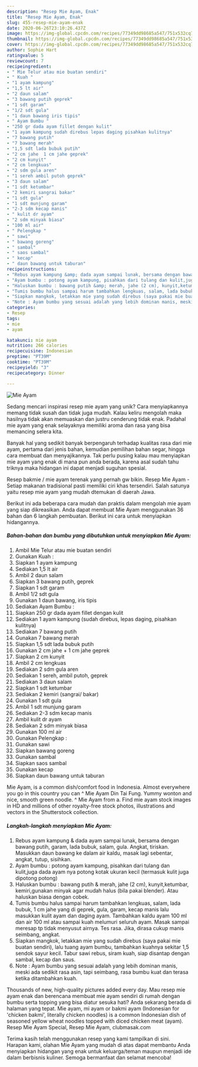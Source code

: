 ```yaml
---
description: "Resep Mie Ayam, Enak"
title: "Resep Mie Ayam, Enak"
slug: 455-resep-mie-ayam-enak
date: 2020-06-26T23:10:26.437Z
image: https://img-global.cpcdn.com/recipes/77349dd98685a547/751x532cq70/mie-ayam-foto-resep-utama.jpg
thumbnail: https://img-global.cpcdn.com/recipes/77349dd98685a547/751x532cq70/mie-ayam-foto-resep-utama.jpg
cover: https://img-global.cpcdn.com/recipes/77349dd98685a547/751x532cq70/mie-ayam-foto-resep-utama.jpg
author: Sophie Hart
ratingvalue: 5
reviewcount: 7
recipeingredient:
- " Mie Telur atau mie buatan sendiri"
- " Kuah "
- "1 ayam kampung"
- "1,5 lt air"
- "2 daun salam"
- "3 bawang putih geprek"
- "1 sdt garam"
- "1/2 sdt gula"
- "1 daun bawang iris tipis"
- " Ayam Bumbu "
- "250 gr dada ayam fillet dengan kulit"
- "1 ayam kampung sudah direbus lepas daging pisahkan kulitnya"
- "7 bawang putih"
- "7 bawang merah"
- "1,5 sdt lada bubuk putih"
- "2 cm jahe  1 cm jahe geprek"
- "2 cm kunyit"
- "2 cm lengkuas"
- "2 sdm gula aren"
- "1 sereh ambil putoh geprek"
- "3 daun salam"
- "1 sdt ketumbar"
- "2 kemiri sangrai bakar"
- "1 sdt gula"
- "1 sdt munjung garam"
- "2-3 sdm kecap manis"
- " kulit dr ayam"
- "2 sdm minyak biasa"
- "100 ml air"
- " Pelengkap "
- " sawi"
- " bawang goreng"
- " sambal"
- " saos sambal"
- " kecap"
- " daun bawang untuk taburan"
recipeinstructions:
- "Rebus ayam kampung &amp; dada ayam sampai lunak, bersama dengan bawang putih, garam, lada bubuk, salam, gula. Angkat, tiriskan. Masukkan daun bawang ke dalam air kaldu, masak lagi sebentar, angkat, tutup, sisihkan."
- "Ayam bumbu : potong ayam kampung, pisahkan dari tulang dan kulit,juga dada ayam nya potong kotak ukuran kecil (termasuk kulit juga dipotong potong)"
- "Haluskan bumbu : bawang putih &amp; merah, jahe (2 cm), kunyit,ketumbar, kemiri,gunakan minyak agar mudah halus (bila pakai blender). Atau haluskan biasa dengan cobek."
- "Tumis bumbu halus sampai harum tambahkan lengkuas, salam, lada bubuk, 1 cm jahe yang di geprek, gula, garam, kecap manis lalu masukkan kulit ayam dan daging ayam. Tambahkan kaldu ayam 100 ml dan air 100 ml atau sampai kuah melumuri seluruh ayam. Masak sampai meresap tp tidak menyusut airnya. Tes rasa. Jika, dirasa cukup manis seimbang, angkat."
- "Siapkan mangkok, letakkan mie yang sudah direbus (saya pakai mie buatan sendiri), lalu tuang ayam bumbu, tambahkan kuahnya sekitar 1,5 sendok sayur kecil. Tabur sawi rebus, siram kuah, siap disantap dengan sambal, kecap dan saus."
- "Note : Ayam bumbu yang sesuai adalah yang lebih dominan manis, meski ada sedikit rasa asin, tapi seimbang, rasa bumbu kuat dan terasa ketika ditambahkan kuah."
categories:
- Resep
tags:
- mie
- ayam

katakunci: mie ayam 
nutrition: 266 calories
recipecuisine: Indonesian
preptime: "PT39M"
cooktime: "PT39M"
recipeyield: "3"
recipecategory: Dinner

---
```



![Mie Ayam](https://img-global.cpcdn.com/recipes/77349dd98685a547/751x532cq70/mie-ayam-foto-resep-utama.jpg)

Sedang mencari inspirasi resep mie ayam yang unik? Cara menyiapkannya memang tidak susah dan tidak juga mudah. Kalau keliru mengolah maka hasilnya tidak akan memuaskan dan justru cenderung tidak enak. Padahal mie ayam yang enak selayaknya memiliki aroma dan rasa yang bisa memancing selera kita.

Banyak hal yang sedikit banyak berpengaruh terhadap kualitas rasa dari mie ayam, pertama dari jenis bahan, kemudian pemilihan bahan segar, hingga cara membuat dan menyajikannya. Tak perlu pusing kalau mau menyiapkan mie ayam yang enak di mana pun anda berada, karena asal sudah tahu triknya maka hidangan ini dapat menjadi suguhan spesial.

Resep bakmie / mie ayam terenak yang pernah gw bikin. Resep Mie Ayam - Setiap makanan tradisional pasti memiliki ciri khas tersendiri. Salah satunya yaitu resep mie ayam yang mudah dtemukan di daerah Jawa.


Berikut ini ada beberapa cara mudah dan praktis dalam mengolah mie ayam yang siap dikreasikan. Anda dapat membuat Mie Ayam menggunakan 36 bahan dan 6 langkah pembuatan. Berikut ini cara untuk menyiapkan hidangannya.

<!--inarticleads1-->

##### Bahan-bahan dan bumbu yang dibutuhkan untuk menyiapkan Mie Ayam:

1. Ambil  Mie Telur atau mie buatan sendiri
1. Gunakan  Kuah :
1. Siapkan 1 ayam kampung
1. Sediakan 1,5 lt air
1. Ambil 2 daun salam
1. Siapkan 3 bawang putih, geprek
1. Siapkan 1 sdt garam
1. Ambil 1/2 sdt gula
1. Gunakan 1 daun bawang, iris tipis
1. Sediakan  Ayam Bumbu :
1. Siapkan 250 gr dada ayam fillet dengan kulit
1. Sediakan 1 ayam kampung (sudah direbus, lepas daging, pisahkan kulitnya)
1. Sediakan 7 bawang putih
1. Gunakan 7 bawang merah
1. Siapkan 1,5 sdt lada bubuk putih
1. Gunakan 2 cm jahe + 1 cm jahe geprek
1. Siapkan 2 cm kunyit
1. Ambil 2 cm lengkuas
1. Sediakan 2 sdm gula aren
1. Sediakan 1 sereh, ambil putoh, geprek
1. Sediakan 3 daun salam
1. Siapkan 1 sdt ketumbar
1. Sediakan 2 kemiri (sangrai/ bakar)
1. Gunakan 1 sdt gula
1. Ambil 1 sdt munjung garam
1. Sediakan 2-3 sdm kecap manis
1. Ambil  kulit dr ayam
1. Sediakan 2 sdm minyak biasa
1. Gunakan 100 ml air
1. Gunakan  Pelengkap :
1. Gunakan  sawi
1. Siapkan  bawang goreng
1. Gunakan  sambal
1. Siapkan  saos sambal
1. Gunakan  kecap
1. Siapkan  daun bawang untuk taburan


Mie Ayam, is a common dish/comfort food in Indonesia. Almost everywhere you go in this country you can ^ Mie Ayam Din Tai Fung. Yummy wonton and nice, smooth green noodle. ^ Mie Ayam from a. Find mie ayam stock images in HD and millions of other royalty-free stock photos, illustrations and vectors in the Shutterstock collection. 

<!--inarticleads2-->

##### Langkah-langkah menyiapkan Mie Ayam:

1. Rebus ayam kampung &amp; dada ayam sampai lunak, bersama dengan bawang putih, garam, lada bubuk, salam, gula. Angkat, tiriskan. Masukkan daun bawang ke dalam air kaldu, masak lagi sebentar, angkat, tutup, sisihkan.
1. Ayam bumbu : potong ayam kampung, pisahkan dari tulang dan kulit,juga dada ayam nya potong kotak ukuran kecil (termasuk kulit juga dipotong potong)
1. Haluskan bumbu : bawang putih &amp; merah, jahe (2 cm), kunyit,ketumbar, kemiri,gunakan minyak agar mudah halus (bila pakai blender). Atau haluskan biasa dengan cobek.
1. Tumis bumbu halus sampai harum tambahkan lengkuas, salam, lada bubuk, 1 cm jahe yang di geprek, gula, garam, kecap manis lalu masukkan kulit ayam dan daging ayam. Tambahkan kaldu ayam 100 ml dan air 100 ml atau sampai kuah melumuri seluruh ayam. Masak sampai meresap tp tidak menyusut airnya. Tes rasa. Jika, dirasa cukup manis seimbang, angkat.
1. Siapkan mangkok, letakkan mie yang sudah direbus (saya pakai mie buatan sendiri), lalu tuang ayam bumbu, tambahkan kuahnya sekitar 1,5 sendok sayur kecil. Tabur sawi rebus, siram kuah, siap disantap dengan sambal, kecap dan saus.
1. Note : Ayam bumbu yang sesuai adalah yang lebih dominan manis, meski ada sedikit rasa asin, tapi seimbang, rasa bumbu kuat dan terasa ketika ditambahkan kuah.


Thousands of new, high-quality pictures added every day. Mau resep mie ayam enak dan berencana membuat mie ayam sendiri di rumah dengan bumbu serta topping yang bisa diatur sesuka hati? Anda sekarang berada di halaman yang tepat. Mie ayam, mi ayam or bakmi ayam (Indonesian for &#39;chicken bakmi&#39;, literally chicken noodles) is a common Indonesian dish of seasoned yellow wheat noodles topped with diced chicken meat (ayam). Resep Mie Ayam Special, Resep Mie Ayam, clubmasak.com 

Terima kasih telah menggunakan resep yang kami tampilkan di sini. Harapan kami, olahan Mie Ayam yang mudah di atas dapat membantu Anda menyiapkan hidangan yang enak untuk keluarga/teman maupun menjadi ide dalam berbisnis kuliner. Semoga bermanfaat dan selamat mencoba!
